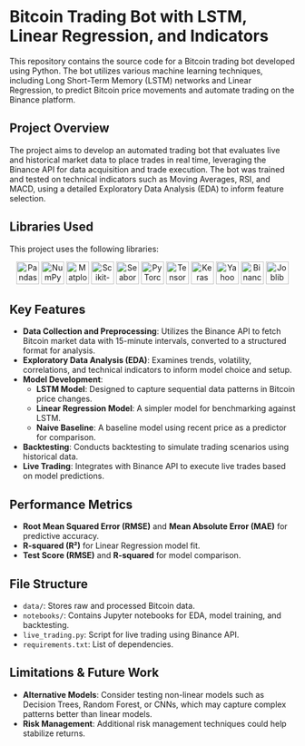 
# Bitcoin Trading Bot with LSTM, Linear Regression, and Indicators

This repository contains the source code for a Bitcoin trading bot developed using Python. The bot utilizes various machine learning techniques, including Long Short-Term Memory (LSTM) networks and Linear Regression, to predict Bitcoin price movements and automate trading on the Binance platform.

## Project Overview

The project aims to develop an automated trading bot that evaluates live and historical market data to place trades in real time, leveraging the Binance API for data acquisition and trade execution. The bot was trained and tested on technical indicators such as Moving Averages, RSI, and MACD, using a detailed Exploratory Data Analysis (EDA) to inform feature selection.

## Libraries Used

This project uses the following libraries:

<p align="center">
  <img src="https://pandas.pydata.org/static/img/pandas_white.svg" alt="Pandas" height="40">
  <img src="https://numpy.org/doc/stable/_static/numpylogo.svg" alt="NumPy" height="40">
  <img src="https://matplotlib.org/_static/logo2_compressed.svg" alt="Matplotlib" height="40">
  <img src="https://scikit-learn.org/stable/_static/scikit-learn-logo-small.png" alt="Scikit-learn" height="40">
  <img src="https://seaborn.pydata.org/_images/logo-wide-lightbg.svg" alt="Seaborn" height="40">
  <img src="https://pytorch.org/assets/images/pytorch-logo.png" alt="PyTorch" height="40">
  <img src="https://www.tensorflow.org/images/tf_logo_social.png" alt="TensorFlow" height="40">
  <img src="https://keras.io/img/logo.png" alt="Keras" height="40">
  <img src="https://upload.wikimedia.org/wikipedia/commons/e/ed/Yahoo_Finance_Logo.png" alt="Yahoo Finance" height="40">
  <img src="https://user-images.githubusercontent.com/17782624/65192519-89980e00-daa2-11e9-882e-004d2b95a72b.png" alt="Binance API" height="40">
  <img src="https://upload.wikimedia.org/wikipedia/commons/6/6e/Joblib_logo.svg" alt="Joblib" height="40">
</p>

## Key Features

- **Data Collection and Preprocessing**: Utilizes the Binance API to fetch Bitcoin market data with 15-minute intervals, converted to a structured format for analysis.
- **Exploratory Data Analysis (EDA)**: Examines trends, volatility, correlations, and technical indicators to inform model choice and setup.
- **Model Development**:
  - **LSTM Model**: Designed to capture sequential data patterns in Bitcoin price changes.
  - **Linear Regression Model**: A simpler model for benchmarking against LSTM.
  - **Naive Baseline**: A baseline model using recent price as a predictor for comparison.
- **Backtesting**: Conducts backtesting to simulate trading scenarios using historical data.
- **Live Trading**: Integrates with Binance API to execute live trades based on model predictions.


## Performance Metrics

- **Root Mean Squared Error (RMSE)** and **Mean Absolute Error (MAE)** for predictive accuracy.
- **R-squared (R²)** for Linear Regression model fit.
- **Test Score (RMSE)** and **R-squared** for model comparison.

## File Structure

- `data/`: Stores raw and processed Bitcoin data.
- `notebooks/`: Contains Jupyter notebooks for EDA, model training, and backtesting.
- `live_trading.py`: Script for live trading using Binance API.
- `requirements.txt`: List of dependencies.

## Limitations & Future Work

- **Alternative Models**: Consider testing non-linear models such as Decision Trees, Random Forest, or CNNs, which may capture complex patterns better than linear models.
- **Risk Management**: Additional risk management techniques could help stabilize returns.


